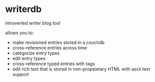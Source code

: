 writerdb
========

introverted writer blog tool


allows you to:
* make revisioned entries stored in a couchdb
* cross-reference entries across time
* categorize entry types
* edit entry types
* cross-reference typed entries with tags
* edit rich text that is stored in non-propeietary HTML with ascii text support
